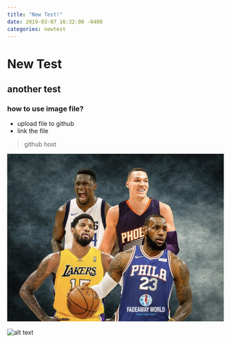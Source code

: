 ```yaml
---
title: "New Test!"
date: 2019-03-07 16:32:00 -0400
categories: newtest
---
```


# New Test
## another test
### how to use image file?
- upload file to github
- link the file

> github host 


![alt text](/assets/images/basketball01.png)

![alt text]('../assests/images/Screen%20Shot%202018-12-10%20at%202.49.22%20PM.png')